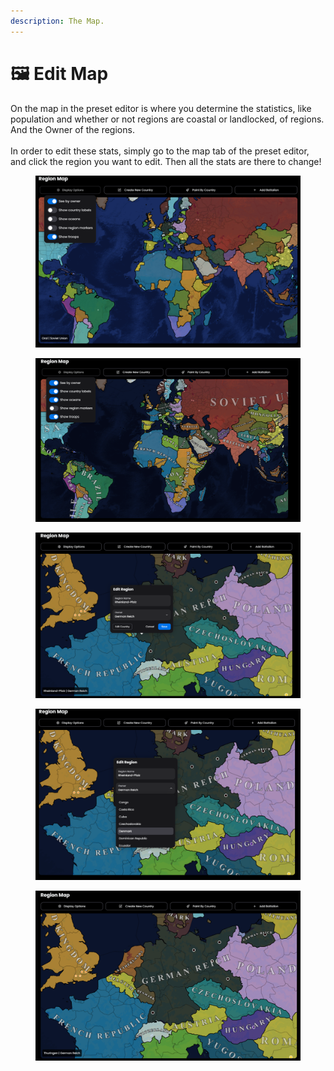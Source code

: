 ```yaml
---
description: The Map.
---
```


# 🖼️ Edit Map

On the map in the preset editor is where you determine the statistics, like population and whether or not regions are coastal or landlocked, of regions. And the Owner of the regions.\
\
In order to edit these stats, simply go to the map tab of the preset editor, and click the region you want to edit. Then all the stats are there to change!

<div><figure><img src="../.gitbook/assets/editmap1pax1.png" alt=""><figcaption></figcaption></figure> <figure><img src="../.gitbook/assets/editmap1pax2.png" alt=""><figcaption></figcaption></figure> <figure><img src="../.gitbook/assets/editmap1pax3.png" alt=""><figcaption></figcaption></figure> <figure><img src="../.gitbook/assets/editmap1pax4.png" alt=""><figcaption></figcaption></figure> <figure><img src="../.gitbook/assets/editmap1pax5.png" alt=""><figcaption></figcaption></figure></div>
